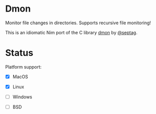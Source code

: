 # Dmon

Monitor file changes in directories. Supports recursive file monitoring!

This is an idiomatic Nim port of the C library [dmon](https://github.com/septag/dmon) by [@septag](https://twitter.com/septagh). 

# Status

Platform support:
- [x] MacOS
- [x] Linux
- [ ] Windows
- [ ] BSD

